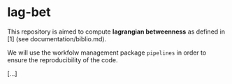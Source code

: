 # lag-bet

This repository is aimed to compute **lagrangian betweenness** as defined in [1] (see documentation/biblio.md).

We will use the workfolw management package `pipelines` in order to ensure the reproducibility of the code.

[...]
